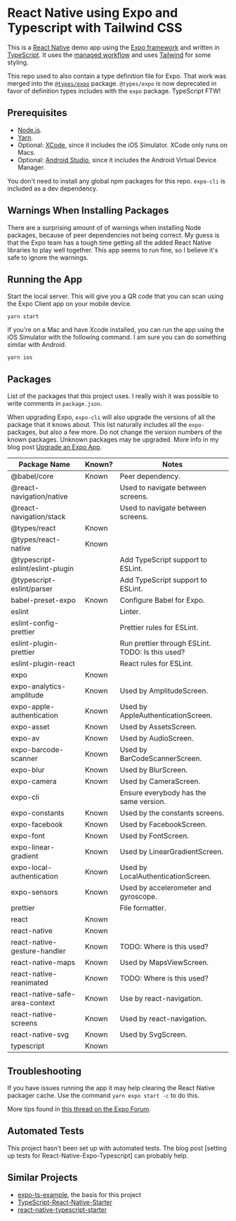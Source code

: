 # React Native using Expo and Typescript with Tailwind CSS

This is a [React Native](https://facebook.github.io/react-native/) demo app using the [Expo framework](https://expo.io) and written in [TypeScript](http://www.typescriptlang.org). It uses the [managed workflow](https://docs.expo.io/introduction/managed-vs-bare/) and uses [Tailwind](https://github.com/jaredh159/tailwind-react-native-classnames) for some styling.

This repo used to also contain a type definition file for Expo. That work was merged into the [`@types/expo`](https://github.com/DefinitelyTyped/DefinitelyTyped/tree/master/types/expo) package. `@types/expo` is now deprecated in favor of definition types includes with the `expo` package. TypeScript FTW!

## Prerequisites

- [Node.js](https://nodejs.org/).
- [Yarn](https://yarnpkg.com/).
- Optional: [XCode](https://developer.apple.com/xcode/), since it includes the iOS Simulator. XCode only runs on Macs.
- Optional: [Android Studio](https://developer.android.com/studio), since it includes the Android Virtual Device Manager.

You don't need to install any global npm packages for this repo. `expo-cli` is included as a dev dependency.

## Warnings When Installing Packages

There are a surprising amount of of warnings when installing Node packages, because of peer dependencies not being correct. My guess is that the Expo team has a tough time getting all the added React Native libraries to play well together. This app seems to run fine, so I believe it's safe to ignore the warnings.

## Running the App

Start the local server. This will give you a QR code that you can scan using the Expo Client app on your mobile device.

```shell
yarn start
```

If you're on a Mac and have Xcode installed, you can run the app using the iOS Simulator with the following command. I am sure you can do something similar with Android.

```shell
yarn ios
```

## Packages

List of the packages that this project uses. I really wish it was possible to write comments in `package.json`.

When upgrading Expo, `expo-cli` will also upgrade the versions of all the package that it knows about. This list naturally includes all the `expo-` packages, but also a few more. Do not change the version numbers of the known packages. Unknown packages may be upgraded. More info in my blog post [Upgrade an Expo App](https://janaagaard.com/blog/2020-05-04-upgrading-an-expo-app).

| Package Name                     | Known? | Notes                                            |
| -------------------------------- | ------ | ------------------------------------------------ |
| @babel/core                      | Known  | Peer dependency.                                 |
| @react-navigation/native         |        | Used to navigate between screens.                |
| @react-navigation/stack          |        | Used to navigate between screens.                |
| @types/react                     | Known  |                                                  |
| @types/react-native              | Known  |                                                  |
| @typescript-eslint/eslint-plugin |        | Add TypeScript support to ESLint.                |
| @typescript-eslint/parser        |        | Add TypeScript support to ESLint.                |
| babel-preset-expo                | Known  | Configure Babel for Expo.                        |
| eslint                           |        | Linter.                                          |
| eslint-config-prettier           |        | Prettier rules for ESLint.                       |
| eslint-plugin-prettier           |        | Run prettier through ESLint. TODO: Is this used? |
| eslint-plugin-react              |        | React rules for ESLint.                          |
| expo                             | Known  |                                                  |
| expo-analytics-amplitude         | Known  | Used by AmplitudeScreen.                         |
| expo-apple-authentication        | Known  | Used by AppleAuthenticationScreen.               |
| expo-asset                       | Known  | Used by AssetsScreen.                            |
| expo-av                          | Known  | Used by AudioScreen.                             |
| expo-barcode-scanner             | Known  | Used by BarCodeScannerScreen.                    |
| expo-blur                        | Known  | Used by BlurScreen.                              |
| expo-camera                      | Known  | Used by CameraScreen.                            |
| expo-cli                         |        | Ensure everybody has the same version.           |
| expo-constants                   | Known  | Used by the constants screens.                   |
| expo-facebook                    | Known  | Used by FacebookScreen.                          |
| expo-font                        | Known  | Used by FontScreen.                              |
| expo-linear-gradient             | Known  | Used by LinearGradientScreen.                    |
| expo-local-authentication        | Known  | Used by LocalAuthenticationScreen.               |
| expo-sensors                     | Known  | Used by accelerometer and gyroscope.             |
| prettier                         |        | File formatter.                                  |
| react                            | Known  |                                                  |
| react-native                     | Known  |                                                  |
| react-native-gesture-handler     | Known  | TODO: Where is this used?                        |
| react-native-maps                | Known  | Used by MapsViewScreen.                          |
| react-native-reanimated          | Known  | TODO: Where is this used?                        |
| react-native-safe-area-context   | Known  | Use by react-navigation.                         |
| react-native-screens             | Known  | Used by react-navigation.                        |
| react-native-svg                 | Known  | Used by SvgScreen.                               |
| typescript                       | Known  |                                                  |

## Troubleshooting

If you have issues running the app it may help clearing the React Native packager cache. Use the command `yarn expo start -c` to do this.

More tips found in [this thread on the Expo Forum](https://forums.expo.io/t/how-to-clear-the-react-native-packager/1352).

## Automated Tests

This project hasn't been set up with automated tests. The blog post [setting up tests for React-Native-Expo-Typescript] can probably help.

## Similar Projects

- [expo-ts-example](https://github.com/dalcib/expo-ts-example), the basis for this project
- [TypeScript-React-Native-Starter](https://github.com/Microsoft/TypeScript-React-Native-Starter)
- [react-native-typescript-starter](https://github.com/cbrevik/react-native-typescript-starter)
